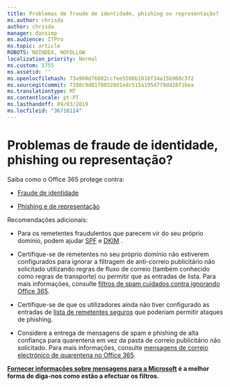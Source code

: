```yaml
---
title: Problemas de fraude de identidade, phishing ou representação?
ms.author: chrisda
author: chrisda
manager: dansimp
ms.audience: ITPro
ms.topic: article
ROBOTS: NOINDEX, NOFOLLOW
localization_priority: Normal
ms.custom: 1755
ms.assetid: ''
ms.openlocfilehash: 73a960d76802ccfee5500b1816f34a15b960c3f2
ms.sourcegitcommit: 7398c9d81f00328d1edc515a195d779dd28f1bea
ms.translationtype: MT
ms.contentlocale: pt-PT
ms.lasthandoff: 09/03/2019
ms.locfileid: "36716114"
---
```

# <a name="issues-with-spoofing-phishing-or-impersonation"></a>Problemas de fraude de identidade, phishing ou representação?

Saiba como o Office 365 protege contra:

- [Fraude de identidade](https://docs.microsoft.com/office365/securitycompliance/anti-spoofing-protection)

- [Phishing e de representação](https://docs.microsoft.com/office365/securitycompliance/atp-anti-phishing)

Recomendações adicionais:

- Para os remetentes fraudulentos que parecem vir do seu próprio domínio, podem ajudar [SPF](https://docs.microsoft.com/office365/securitycompliance/set-up-spf-in-office-365-to-help-prevent-spoofing) e [DKIM](https://docs.microsoft.com/office365/securitycompliance/use-dkim-to-validate-outbound-email) .

- Certifique-se de remetentes no seu próprio domínio não estiverem configurados para ignorar a filtragem de anti-correio publicitário não solicitado utilizando regras de fluxo de correio (também conhecido como regras de transporte) ou permitir que as entradas de lista. Para mais informações, consulte [filtros de spam cuidados contra ignorando Office 365](https://docs.microsoft.com/exchange/troubleshoot/antispam/cautions-against-bypassing-spam-filters).

- Certifique-se de que os utilizadores ainda não tiver configurado as entradas de [lista de remetentes seguros](https://support.office.com/article/BE1BAEA0-BEAB-4A30-B968-9004332336CE) que poderiam permitir ataques de phishing.

- Considere a entrega de mensagens de spam e phishing de alta confiança para quarentena em vez da pasta de correio publicitário não solicitado. Para mais informações, consulte [mensagens de correio electrónico de quarentena no Office 365](https://docs.microsoft.com/office365/securitycompliance/quarantine-email-messages).

**[Fornecer informações sobre mensagens para a Microsoft](https://support.office.com/article/b5caa9f1-cdf3-4443-af8c-ff724ea719d2) é a melhor forma de diga-nos como estão a efectuar os filtros.**
